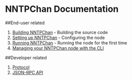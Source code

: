 NNTPChan Documentation
======================

##End-user related

1. [Building NNTPChan](building.md) -  Building the source code
2. [Setting up NNTPChan](setting-up.md) - Configuring the node
3. [Running NNTPChan](running.md) - Running the node for the first time
4. [Managing your NNTPChan node with the CLI](cli.md)

##Developer related

1. [Protocol](developer/protocol.md)
2. [JSON-RPC API](developer/api.md)
